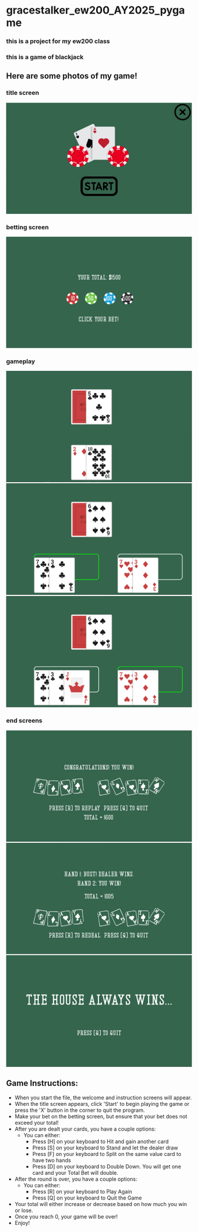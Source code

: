 # gracestalker_ew200_AY2025_pygame
### this is a project for my ew200 class
### this is a game of blackjack

## Here are some photos of my game!
### title screen
![title screen](assets/screenshots/titlescreen.jpg)
### betting screen
![betting screen](assets/screenshots/bettingscreen.PNG) 
### gameplay
![one hand](assets/screenshots/gameplay.jpg)
![split hands](assets/screenshots/split_hands1.PNG)
![split hands](assets/screenshots/split_hands2.PNG)
### end screens
![single end screen](assets/screenshots/endscreen.jpg)
![split end screen](assets/screenshots/endscreen.PNG)
![bankrupt end screen](assets/screenshots/housewins.PNG)

## **Game Instructions**:
 - When you start the file, the welcome and instruction screens will appear.
 - When the title screen appears, click 'Start' to begin playing the game or press the 'X' button in the corner to quit the program.
 - Make your bet on the betting screen, but ensure that your bet does not exceed your total!
 - After you are dealt your cards, you have a couple options:
   - You can either:
     - Press [H] on your keyboard to Hit and gain another card
     - Press [S] on your keyboard to Stand and let the dealer draw
     - Press [F] on your keyboard to Split on the same value card to have two hands
     - Press [D] on your keyboard to Double Down. You will get one card and your Total Bet will double.
 - After the round is over, you have a couple options:
   - You can either:
     - Press [R] on your keyboard to Play Again
     - Press [Q] on your keyboard to Quit the Game
 - Your total will either increase or decrease based on how much you win or lose.
 - Once you reach 0, your game will be over!
 - Enjoy!




